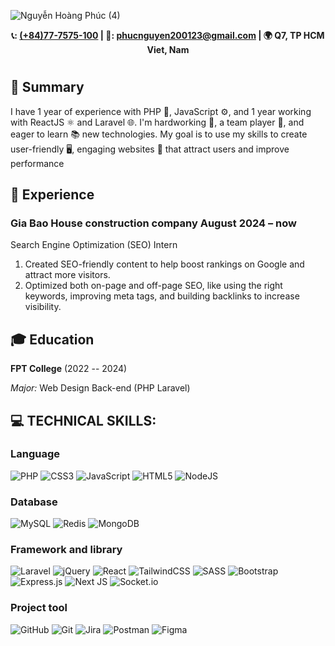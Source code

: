 
![Nguyễn Hoàng Phúc (4)](https://github.com/user-attachments/assets/aeb35ad6-8486-483c-adfd-cf600cc94df2)

**<div align="center"> :telephone_receiver:: [(+84)77-7575-100](tel:077-7575-100) | :email:: [phucnguyen200123@gmail.com](mailto:phucnguyen200123@gmail.com) | :earth_africa: Q7, TP HCM Viet, Nam </div>**
#

## 🌟 Summary 
I have 1 year of experience with PHP 🐘, JavaScript ⚙️, and 1 year working with ReactJS ⚛️ and Laravel 🌐. I'm hardworking 💪, a team player 🤝, and eager to learn 📚 new technologies. My goal is to use my skills to create user-friendly 🖥️, engaging websites 🌟 that attract users and improve performance

## 📖 Experience
### Gia Bao House construction company August 2024 – now

Search Engine Optimization (SEO) Intern
1. Created SEO-friendly content to help boost rankings on Google and attract more visitors.
2. Optimized both on-page and off-page SEO, like using the right keywords, improving meta tags, and building backlinks to increase visibility.

## 🎓 Education

**FPT College** (2022 -- 2024)

*Major:* Web Design Back-end (PHP Laravel)  
## 💻 TECHNICAL SKILLS:
### Language
![PHP](https://img.shields.io/badge/php-%23777BB4.svg?style=for-the-badge&logo=php&logoColor=white)
![CSS3](https://img.shields.io/badge/css3-%231572B6.svg?style=for-the-badge&logo=css3&logoColor=white) 
![JavaScript](https://img.shields.io/badge/javascript-%23323330.svg?style=for-the-badge&logo=javascript&logoColor=%23F7DF1E)
![HTML5](https://img.shields.io/badge/html5-%23E34F26.svg?style=for-the-badge&logo=html5&logoColor=white)
![NodeJS](https://img.shields.io/badge/node.js-6DA55F?style=for-the-badge&logo=node.js&logoColor=white) 
### Database
![MySQL](https://img.shields.io/badge/mysql-4479A1.svg?style=for-the-badge&logo=mysql&logoColor=white) 
![Redis](https://img.shields.io/badge/redis-%23DD0031.svg?style=for-the-badge&logo=redis&logoColor=white)
![MongoDB](https://img.shields.io/badge/MongoDB-%234ea94b.svg?style=for-the-badge&logo=mongodb&logoColor=white) 
### Framework and library
![Laravel](https://img.shields.io/badge/laravel-%23FF2D20.svg?style=for-the-badge&logo=laravel&logoColor=white) 
![jQuery](https://img.shields.io/badge/jquery-%230769AD.svg?style=for-the-badge&logo=jquery&logoColor=white) 
![React](https://img.shields.io/badge/react-%2320232a.svg?style=for-the-badge&logo=react&logoColor=%2361DAFB) 
![TailwindCSS](https://img.shields.io/badge/tailwindcss-%2338B2AC.svg?style=for-the-badge&logo=tailwind-css&logoColor=white) 
![SASS](https://img.shields.io/badge/SASS-hotpink.svg?style=for-the-badge&logo=SASS&logoColor=white) 
![Bootstrap](https://img.shields.io/badge/bootstrap-%238511FA.svg?style=for-the-badge&logo=bootstrap&logoColor=white) 
![Express.js](https://img.shields.io/badge/express.js-%23404d59.svg?style=for-the-badge&logo=express&logoColor=%2361DAFB) 
![Next JS](https://img.shields.io/badge/Next-black?style=for-the-badge&logo=next.js&logoColor=white)
![Socket.io](https://img.shields.io/badge/Socket.io-black?style=for-the-badge&logo=socket.io&badgeColor=010101)
### Project tool
![GitHub](https://img.shields.io/badge/github-%23121011.svg?style=for-the-badge&logo=github&logoColor=white) 
![Git](https://img.shields.io/badge/git-%23F05033.svg?style=for-the-badge&logo=git&logoColor=white) 
![Jira](https://img.shields.io/badge/jira-%230A0FFF.svg?style=for-the-badge&logo=jira&logoColor=white) 
![Postman](https://img.shields.io/badge/Postman-FF6C37?style=for-the-badge&logo=postman&logoColor=white) 
![Figma](https://img.shields.io/badge/figma-%23F24E1E.svg?style=for-the-badge&logo=figma&logoColor=white)
